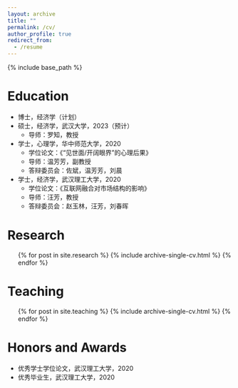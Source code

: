 ```yaml
---
layout: archive
title: ""
permalink: /cv/
author_profile: true
redirect_from:
  - /resume
---
```


{% include base_path %}

Education
======
* 博士，经济学（计划）
* 硕士，经济学，武汉大学，2023（预计）
  * 导师：罗知，教授
* 学士，心理学，华中师范大学，2020
  * 学位论文：《“见世面/开阔眼界”的心理后果》
  * 导师：温芳芳，副教授
  * 答辩委员会：佐斌，温芳芳，刘晨
* 学士，经济学，武汉理工大学，2020
  * 学位论文：《互联网融合对市场结构的影响》
  * 导师：汪芳，教授
  * 答辩委员会：赵玉林，汪芳，刘春晖

Research
======
  <ul>{% for post in site.research %}
    {% include archive-single-cv.html %}
  {% endfor %}</ul>
  
Teaching
======
  <ul>{% for post in site.teaching %}
    {% include archive-single-cv.html %}
  {% endfor %}</ul>
  
Honors and Awards
======
* 优秀学士学位论文，武汉理工大学，2020
* 优秀毕业生，武汉理工大学，2020
